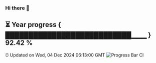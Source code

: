 ### Hi there 👋
⏳ Year progress { ███████████████████████████▁▁▁ } 92.42 %
---
⏰ Updated on Wed, 04 Dec 2024 06:13:00 GMT
![Progress Bar CI](https://github.com/Moyi321/Moyi321/workflows/Progress%20Bar%20CI/badge.svg)
